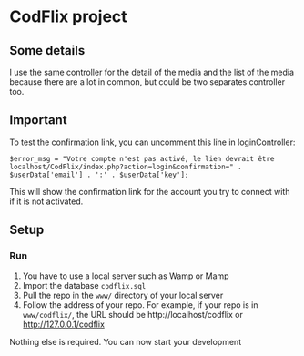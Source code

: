 # CodFlix project

## Some details

I use the same controller for the detail of the media and the list of the media because there are a lot in common, but
could be two separates controller too.

## Important

To test the confirmation link, you can uncomment this line in loginController:

`$error_msg = "Votre compte n'est pas activé, le lien devrait être localhost/CodFlix/index.php?action=login&confirmation=" . $userData['email'] . ':' . $userData['key'];`

This will show the confirmation link for the account you try to connect with if it is not activated.



## Setup

### Run
1. You have to use a local server such as Wamp or Mamp
1. Import the database `codflix.sql`
1. Pull the repo in the `www/` directory of your local server
1. Follow the address of your repo. For example, if your repo is in ``www/codflix/``, the URL should be http://localhost/codflix or http://127.0.0.1/codflix

Nothing else is required. You can now start your development

